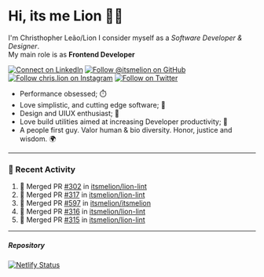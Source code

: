 # Hi, its me Lion 👋🦁

I'm Christhopher Leão/Lion
I consider myself as a _Software Developer & Designer_.<br/>My main role is as <b>Frontend Developer</b>
<br />

[![Connect on LinkedIn](https://img.shields.io/badge/--linkedin?label=LinkedIn&logo=LinkedIn&style=social)](https://www.linkedin.com/in/chrislion)
[![Follow @itsmelion on GitHub](https://img.shields.io/github/followers/itsmelion?label=follow%20%40itsmeLion&style=social)](https://github.com/itsmelion)
[![Follow chris.lion on Instagram](https://img.shields.io/badge/--instagram?label=@chris.lion&logo=Instagram&style=social)](https://instagram.com/chris.lion)
[![Follow on Twitter](https://img.shields.io/badge/--twitter?label=@ChrisLion_me&logo=Twitter&style=social)](https://twitter.com/chrislion_me)

- Performance obsessed; ⏱️
- Love simplistic, and cutting edge software; 📆
- Design and UIUX enthusiast; 🎨
- Love build utilities aimed at increasing Developer productivity; 🧰
- A people first guy. Valor human & bio diversity. Honor, justice and wisdom. 🌍

---
### 📰 Recent Activity

<!--START_SECTION:activity-->
1. 🎉 Merged PR [#302](https://github.com/itsmelion/lion-lint/pull/302) in [itsmelion/lion-lint](https://github.com/itsmelion/lion-lint)
2. 🎉 Merged PR [#317](https://github.com/itsmelion/lion-lint/pull/317) in [itsmelion/lion-lint](https://github.com/itsmelion/lion-lint)
3. 🎉 Merged PR [#597](https://github.com/itsmelion/itsmelion/pull/597) in [itsmelion/itsmelion](https://github.com/itsmelion/itsmelion)
4. 🎉 Merged PR [#316](https://github.com/itsmelion/lion-lint/pull/316) in [itsmelion/lion-lint](https://github.com/itsmelion/lion-lint)
5. 🎉 Merged PR [#315](https://github.com/itsmelion/lion-lint/pull/315) in [itsmelion/lion-lint](https://github.com/itsmelion/lion-lint)
<!--END_SECTION:activity-->

___

##### Repository
[![Netlify Status](https://api.netlify.com/api/v1/badges/9e2e6136-1ab9-42fc-8d4e-188512d5d841/deploy-status)](https://app.netlify.com/sites/lion-portfolio/deploys)

